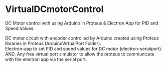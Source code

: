 # VirtualDCmotorControl
DC Motor control with using Arduino in Proteus & Electron App for PID and Speed Values

DC motor circuit with encoder controlled by Arduino created using Proteus libraries in Proteus (ArduinoVirtualPort Folder).  
Electron-app to set PID and speed values for DC motor (electron-serialport).  
AND, Any free virtual port simulator to allow the proteus to communicate with the electron app via the serial port.

